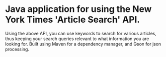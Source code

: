 # Java application for using the New York Times 'Article Search' API.

Using the above API, you can use keywords to search for various articles, thus keeping your search queries relevant to what information you are looking for.
Built using Maven for a dependency manager, and Gson for json processing. 

